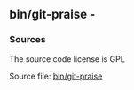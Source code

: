 ## bin/git-praise -


### Sources
<a href="#sources"></a>
<!-- dev.mdmark  mdmark:MDSECTION  state:BEG_AUTO  param:Sources -->
The source code license is GPL

Source file: [bin/git-praise](/bin/git-praise)

<!-- dev.mdmark  mdmark:MDSECTION  state:END_AUTO  param:Sources -->

